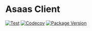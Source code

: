# Asaas Client

[![Test](https://github.com/miguelfferraz/python-asaas-client/workflows/CI/badge.svg)](https://github.com/miguelfferraz/python-asaas-client/actions?query=workflow%+branch%main)
[![Codecov](https://codecov.io/gh/miguelfferraz/python-asaas-client/main/graph/badge.svg)](https://codecov.io/gh/miguelfferraz/python-asaas-client)
[![Package Version](https://img.shields.io/pypi/v/asaas-client?color=%2334D058&label=PyPI%20package)](https://pypi.org/project/asaas-client)